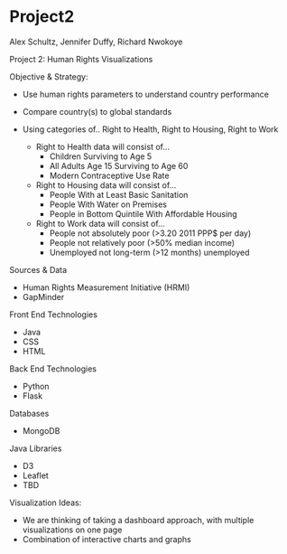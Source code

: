 # Project2

Alex Schultz, Jennifer Duffy, Richard Nwokoye

Project 2: Human Rights Visualizations

  Objective & Strategy:
  - Use human rights parameters to understand country performance
  - Compare country(s) to global standards
  - Using categories of.. Right to Health, Right to Housing, Right to Work 

          
     - Right to Health data will consist of...  
          - Children Surviving to Age 5
          - All Adults Age 15 Surviving to Age 60
          - Modern Contraceptive Use Rate
     - Right to Housing data will consist of...
          - People With at Least Basic Sanitation
          - People With Water on Premises
          - People in Bottom Quintile With Affordable Housing
     - Right to Work data will consist of...
          - People not absolutely poor (>3.20 2011 PPP$ per day)
          - People not relatively poor (>50% median income)
          - Unemployed not long-term (>12 months) unemployed

Sources & Data
- Human Rights Measurement Initiative (HRMI)
- GapMinder

Front End Technologies
- Java
- CSS
- HTML
    
Back End Technologies
- Python
- Flask
  
Databases
- MongoDB
 
Java Libraries
- D3
- Leaflet
- TBD

Visualization Ideas:
- We are thinking of taking a dashboard approach, with multiple visualizations on one page
- Combination of interactive charts and graphs
